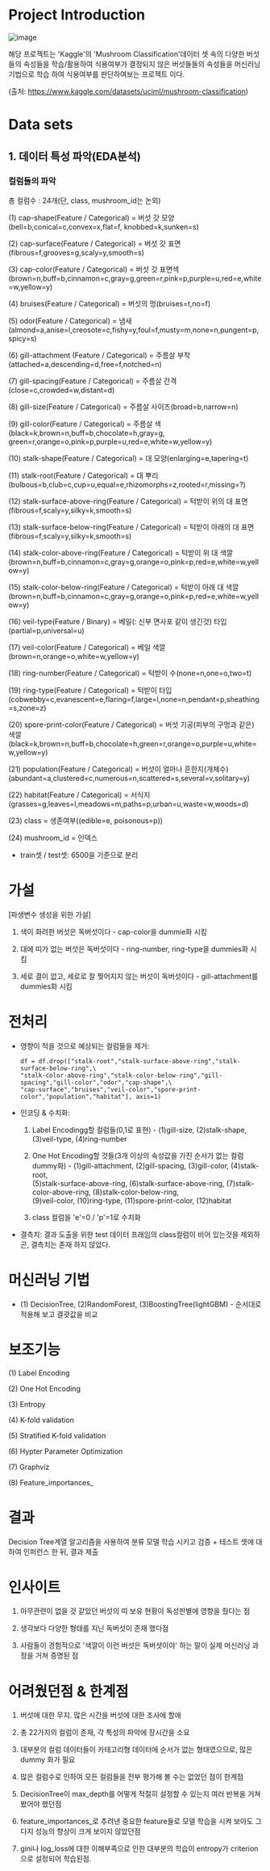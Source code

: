 # Project Introduction

![image](https://github.com/ryeonbeenkang/mulcam_1st_team_project/assets/47935123/d21abc00-1f66-45df-aa4f-2fbafe73852e)


해당 프로젝트는 'Kaggle'의 'Mushroom Classification'데이터 셋 속의 다양한 버섯들의 속성들을 학습/활용하여 식용여부가 결정되지 않은 버섯들들의 속성들을 머신러닝 기법으로 학습 하여 식용여부를 판단하여보는 프로젝트 이다.

(출처: https://www.kaggle.com/datasets/uciml/mushroom-classification)



# Data sets
## 1. 데이터 특성 파악(EDA분석)
### 컬럼들의 파악
총 컬럼수 : 24개(단, class, mushroom_id는 논외)

(1) cap-shape(Feature / Categorical) = 버섯 갓 모양(bell=b,conical=c,convex=x,flat=f, knobbed=k,sunken=s)

(2) cap-surface(Feature / Categorical) = 버섯 갓 표면(fibrous=f,grooves=g,scaly=y,smooth=s)

(3) cap-color(Feature / Categorical) = 버섯 갓 표면색(brown=n,buff=b,cinnamon=c,gray=g,green=r,pink=p,purple=u,red=e,white=w,yellow=y)

(4) bruises(Feature / Categorical) = 버섯의 멍(bruises=t,no=f)

(5) odor(Feature / Categorical) = 냄새(almond=a,anise=l,creosote=c,fishy=y,foul=f,musty=m,none=n,pungent=p,spicy=s)

(6) gill-attachment (Feature / Categorical) = 주름살 부착(attached=a,descending=d,free=f,notched=n)

(7) gill-spacing(Feature / Categorical) = 주름살 간격(close=c,crowded=w,distant=d)

(8) gill-size(Feature / Categorical) = 주름살 사이즈(broad=b,narrow=n)

(9) gill-color(Feature / Categorical) = 주름살 색(black=k,brown=n,buff=b,chocolate=h,gray=g, green=r,orange=o,pink=p,purple=u,red=e,white=w,yellow=y)

(10) stalk-shape(Feature / Categorical) = 대 모양(enlarging=e,tapering=t)

(11) stalk-root(Feature / Categorical) = 대 뿌리(bulbous=b,club=c,cup=u,equal=e,rhizomorphs=z,rooted=r,missing=?)

(12) stalk-surface-above-ring(Feature / Categorical) = 턱받이 위의 대 표면(fibrous=f,scaly=y,silky=k,smooth=s)

(13) stalk-surface-below-ring(Feature / Categorical) = 턱받이 아래의 대 표면(fibrous=f,scaly=y,silky=k,smooth=s)

(14) stalk-color-above-ring(Feature / Categorical) = 턱받이 위 대 색깔(brown=n,buff=b,cinnamon=c,gray=g,orange=o,pink=p,red=e,white=w,yellow=y)

(15) stalk-color-below-ring(Feature / Categorical) = 턱받이 아래 대 색깔(brown=n,buff=b,cinnamon=c,gray=g,orange=o,pink=p,red=e,white=w,yellow=y)

(16) veil-type(Feature / Binary) = 베일(: 신부 면사포 같이 생긴것) 타입(partial=p,universal=u)

(17) veil-color(Feature / Categorical) = 베일 색깔(brown=n,orange=o,white=w,yellow=y)

(18) ring-number(Feature / Categorical) = 턱받이 수(none=n,one=o,two=t)

(19) ring-type(Feature / Categorical) = 턱받이 타입(cobwebby=c,evanescent=e,flaring=f,large=l,none=n,pendant=p,sheathing=s,zone=z)

(20) spore-print-color(Feature / Categorical) = 버섯 기공(피부의 구멍과 같은) 색깔(black=k,brown=n,buff=b,chocolate=h,green=r,orange=o,purple=u,white=w,yellow=y)

(21) population(Feature / Categorical) = 버섯이 얼마나 흔한지(개체수)(abundant=a,clustered=c,numerous=n,scattered=s,several=v,solitary=y)

(22) habitat(Feature / Categorical) = 서식지(grasses=g,leaves=l,meadows=m,paths=p,urban=u,waste=w,woods=d)

(23) class = 생존여부((edible=e, poisonous=p))

(24) mushroom_id = 인덱스
 
 - train셋 / test셋: 6500을 기준으로 분리


# 가설
  [파생변수 생성을 위한 가설]
   1) 색이 화려한 버섯은 독버섯이다 - cap-color을 dummie화 시킴
      
   2) 대에 띠가 없는 버섯은 독버섯이다 - ring-number, ring-type을 dummies화 시킴
      
   3) 세로 결이 없고, 세로로 잘 찢어지지 않는 버섯이 독버섯이다 - gill-attachment를 dummies화 시킴


# 전처리
 - 영향이 적을 것으로 예상되는 컬럼들을 제거:
   ```
   df = df.drop(["stalk-root","stalk-surface-above-ring","stalk-surface-below-ring",\
   "stalk-color-above-ring","stalk-color-below-ring","gill-spacing","gill-color","odor","cap-shape",\
   "cap-surface","bruises","veil-color","spore-print-color","population","habitat"], axis=1)

   ```
 - 인코딩 & 수치화:
   1) Label Encodingg할 컬럼들(0,1로 표현) - (1)gill-size, (2)stalk-shape, (3)veil-type, (4)ring-number

  
   2) One Hot Encoding할 것들(3개 이상의 속성값을 가진 순서가 없는 컬럼 dummy화) - (1)gill-attachment, (2)gill-spacing, (3)gill-color, (4)stalk-root, \
      (5)stalk-surface-above-ring, (6)stalk-surface-above-ring, (7)stalk-color-above-ring, (8)stalk-color-below-ring, \
      (9)veil-color, (10)ring-type, (11)spore-print-color, (12)habitat

      
   3) class 컬럼을 'e'=0 / 'p'=1로 수치화

  
 - 결측치: 결과 도출을 위한 test 데이터 프래임의 class컬럼이 비어 있는것을 제외하곤, 결측치는 존재 하지 않았다. 


# 머신러닝 기법
 - (1) DecisionTree, (2)RandomForest, (3)BoostingTree(lightGBM) - 순서대로 적용해 보고 결괏값을 비교


# 보조기능
(1) Label Encoding

(2) One Hot Encoding

(3) Entropy

(4) K-fold validation

(5) Stratified K-fold validation

(6) Hypter Parameter Optimization

(7) Graphviz

(8) Feature_importances_



# 결과
Decision Tree계열 알고리즘을 사용하여 분류 모델 학습 시키고 검증 + 테스트 셋에 대하여 인퍼런스 한 뒤, 결과 제출



# 인사이트
1. 아무관련이 없을 것 같았던 버섯의 띠 보유 현황이 독성판별에 영향을 줬다는 점
   
2. 생각보다 다양한 형태를 지닌 독버섯이 존재 했다점
   
3. 사람들이 경험적으로 '색깔이 이런 버섯은 독버셧이야' 하는 말이 실제 머신러닝 과정을 거쳐 증명된 점



# 어려웠던점 & 한계점
1) 버섯에 대한 무지. 많은 시간을 버섯에 대한 조사에 할애
   
2) 총 22가지의 컬럼이 존재, 각 특성의 파악에 장시간을 소요
   
3) 대부분의 컬럼 데이터들이 카테고리형 데이터에 순서가 없는 형태였으므로, 많은 dummy 화가 필요
   
4) 많은 컬럼수로 인하여 모든 컬럼들을 전부 평가해 볼 수는 없었던 점이 한계점
   
5) DecisionTree이 max_depth를 어떻게 적절히 설정할 수 있는지 여러 반복을 거쳐 봤어야 했던점
    
6) feature_importances_로 추려낸 중요한 feature들로 모델 학습을 시켜 보아도 그다지 성능의 향상이 크게 보이지 않았던점
    
7) gini나 log_loss에 대한 이해부족으로 인한 대부분의 학습이 entropy가 criterion으로 설정되어 학습된점. 

